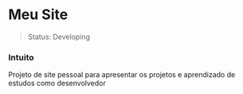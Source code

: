 <h1>Meu Site</h1>

> Status: Developing

<h3>Intuito</h3>
Projeto de site pessoal para apresentar os projetos e aprendizado de estudos como desenvolvedor


